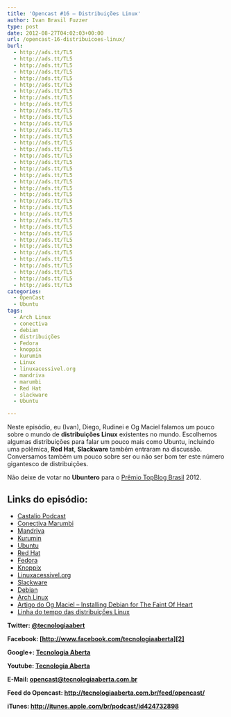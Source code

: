 ```yaml
---
title: 'Opencast #16 – Distribuições Linux'
author: Ivan Brasil Fuzzer
type: post
date: 2012-08-27T04:02:03+00:00
url: /opencast-16-distribuicoes-linux/
burl:
  - http://ads.tt/TL5
  - http://ads.tt/TL5
  - http://ads.tt/TL5
  - http://ads.tt/TL5
  - http://ads.tt/TL5
  - http://ads.tt/TL5
  - http://ads.tt/TL5
  - http://ads.tt/TL5
  - http://ads.tt/TL5
  - http://ads.tt/TL5
  - http://ads.tt/TL5
  - http://ads.tt/TL5
  - http://ads.tt/TL5
  - http://ads.tt/TL5
  - http://ads.tt/TL5
  - http://ads.tt/TL5
  - http://ads.tt/TL5
  - http://ads.tt/TL5
  - http://ads.tt/TL5
  - http://ads.tt/TL5
  - http://ads.tt/TL5
  - http://ads.tt/TL5
  - http://ads.tt/TL5
  - http://ads.tt/TL5
  - http://ads.tt/TL5
  - http://ads.tt/TL5
  - http://ads.tt/TL5
  - http://ads.tt/TL5
  - http://ads.tt/TL5
  - http://ads.tt/TL5
  - http://ads.tt/TL5
  - http://ads.tt/TL5
  - http://ads.tt/TL5
  - http://ads.tt/TL5
  - http://ads.tt/TL5
  - http://ads.tt/TL5
  - http://ads.tt/TL5
categories:
  - OpenCast
  - Ubuntu
tags:
  - Arch Linux
  - conectiva
  - debian
  - distribuições
  - Fedora
  - knoppix
  - kurumin
  - Linux
  - linuxacessivel.org
  - mandriva
  - marumbi
  - Red Hat
  - slackware
  - Ubuntu

---
```

Neste episódio, eu (Ivan), Diego, Rudinei e Og Maciel falamos um pouco sobre o mundo de **distribuições Linux** existentes no mundo. Escolhemos algumas distribuições para falar um pouco mais como Ubuntu, incluindo uma polêmica, **Red Hat**, **Slackware** também entraram na discussão. Conversamos também um pouco sobre ser ou não ser bom ter este número gigantesco de distribuições.

Não deixe de votar no **Ubuntero** para o <a href="http://selo.topblog.com.br/adserver/selo/logClickRedireciona.php?cod=90b1966bba_20132144" target="_blank" rel="nofollow">Prêmio TopBlog Brasil</a> 2012.

## Links do episódio:

  * <a href="http://www.castalio.info/" target="_blank" rel="nofollow">Castalio Podcast</a>
  * <a href="http://br-linux.org/2012/por-onde-anda-o-conectiva-linux-marumbi/" target="_blank" rel="nofollow">Conectiva Marumbi</a>
  * <a href="http://www.mandriva.com/br/" target="_blank" rel="nofollow">Mandriva</a>
  * <a href="http://pt.wikipedia.org/wiki/Kurumin" target="_blank" rel="nofollow">Kurumin</a>
  * <a href="http://ubuntu.com" target="_blank" rel="nofollow">Ubuntu</a>
  * <a href="http://www.redhat.com/products/enterprise-linux/" target="_blank" rel="nofollow">Red Hat</a>
  * <a href="http://fedoraproject.org/pt_BR/" target="_blank" rel="nofollow">Fedora</a>
  * <a href="http://www.knopper.net/knoppix/index-en.html" target="_blank" rel="nofollow">Knoppix</a>
  * <a href="http://linuxacessivel.org/" target="_blank" rel="nofollow">Linuxacessivel.org</a>
  * <a href="http://www.slackware.com/" target="_blank" rel="nofollow">Slackware</a>
  * <a href="http://www.debian.org/" target="_blank" rel="nofollow">Debian</a>
  * <a href="http://www.archlinux.org/" target="_blank" rel="nofollow">Arch Linux</a>
  * <a href="http://mobile.osnews.com/story.php/9516/" target="_blank" rel="nofollow">Artigo do Og Maciel &#8211; Installing Debian for The Faint Of Heart</a>
  * <a href="http://upload.wikimedia.org/wikipedia/commons/8/8c/Gldt.svg" target="_blank" rel="nofollow">Linha do tempo das distribuições Linux</a>

**Twitter: [@tecnologiaabert][1]**

**Facebook: [http://www.facebook.com/tecnologiaaberta][2]**

**Google+: [Tecnologia Aberta][3]**

**Youtube: [Tecnologia Aberta][4]**

**E-Mail: <opencast@tecnologiaaberta.com.br>**

**Feed do Opencast: <http://tecnologiaaberta.com.br/feed/opencast/>**

**iTunes: <a href="http://itunes.apple.com/br/podcast/id424732898" target="_blank" rel="nofollow">http://itunes.apple.com/br/podcast/id424732898</a>**

&nbsp;

 [1]: http://twitter.com/tecnologiaabert
 [2]: https://www.facebook.com/tecnologiaaberta
 [3]: https://plus.google.com/u/0/b/114491525240353631044/114491525240353631044/about
 [4]: http://youtube.com/tecnologiaaberta